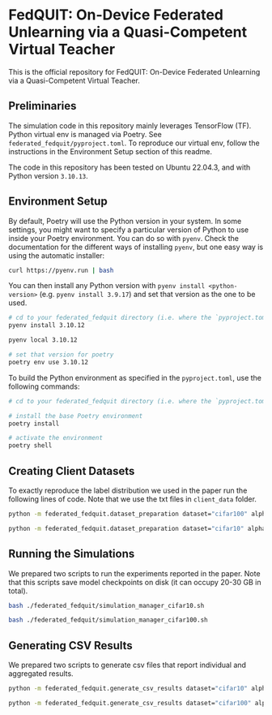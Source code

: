 # FedQUIT: On-Device Federated Unlearning via a Quasi-Competent Virtual Teacher
This is the official repository for FedQUIT: On-Device Federated Unlearning via a Quasi-Competent Virtual Teacher.

## Preliminaries
The simulation code in this repository mainly leverages TensorFlow (TF). 
Python virtual env is managed via Poetry.
See `federated_fedquit/pyproject.toml`. To reproduce our virtual env,
follow the instructions in the Environment Setup section of this readme.

The code in this repository has been tested on Ubuntu 22.04.3,
and with Python version `3.10.13`.

## Environment Setup
By default, Poetry will use the Python version in your system. 
In some settings, you might want to specify a particular version of Python 
to use inside your Poetry environment. You can do so with `pyenv`. 
Check the documentation for the different ways of installing `pyenv`,
but one easy way is using the automatic installer:

```bash
curl https://pyenv.run | bash
```
You can then install any Python version with `pyenv install <python-version>`
(e.g. `pyenv install 3.9.17`) and set that version as the one to be used. 
```bash
# cd to your federated_fedquit directory (i.e. where the `pyproject.toml` is)
pyenv install 3.10.12

pyenv local 3.10.12

# set that version for poetry
poetry env use 3.10.12
```
To build the Python environment as specified in the `pyproject.toml`, use the following commands:
```bash
# cd to your federated_fedquit directory (i.e. where the `pyproject.toml` is)

# install the base Poetry environment
poetry install

# activate the environment
poetry shell
```

## Creating Client Datasets
To exactly reproduce the label distribution we used in the paper run the following lines of code.
Note that we use the txt files in `client_data` folder.

```bash
python -m federated_fedquit.dataset_preparation dataset="cifar100" alpha=0.1 total_clients=10

python -m federated_fedquit.dataset_preparation dataset="cifar10" alpha=0.3 total_clients=10

```

## Running the Simulations
We prepared two scripts to run the experiments reported in the paper.
Note that this scripts save model checkpoints on disk (it can occupy 20-30 GB in total).
```bash
bash ./federated_fedquit/simulation_manager_cifar10.sh

bash ./federated_fedquit/simulation_manager_cifar100.sh
```

## Generating CSV Results
We prepared two scripts to generate csv files that report individual and aggregated results.
```bash
python -m federated_fedquit.generate_csv_results dataset="cifar10" alpha=0.3

python -m federated_fedquit.generate_csv_results dataset="cifar100" alpha=0.1

```